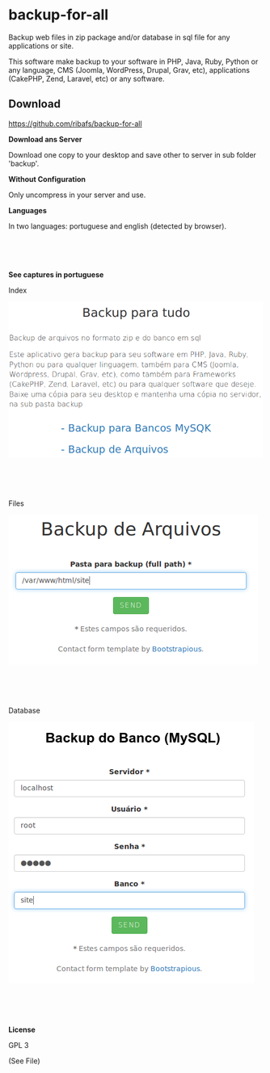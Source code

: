 # backup-for-all

Backup web files in zip package and/or database in sql file for any applications or site.


This software make backup to your software in PHP, Java, Ruby, Python or any language, CMS (Joomla, WordPress, Drupal, Grav, etc), applications (CakePHP, Zend, Laravel, etc) or any software.

## Download
https://github.com/ribafs/backup-for-all


**Download ans Server**

Download one copy to your desktop and save other to server in sub folder 'backup'.

**Without Configuration**

Only uncompress in your server and use.

**Languages**

In two languages: portuguese and english (detected by browser).

<br><br><br>

**See captures in portuguese**

Index

![Index](images/index.png)

<br><br><br>

Files

![Files](images/files.png)

<br><br><br>

Database

![Database](images/db.png)

<br><br><br>

**License**

GPL 3

(See File)
